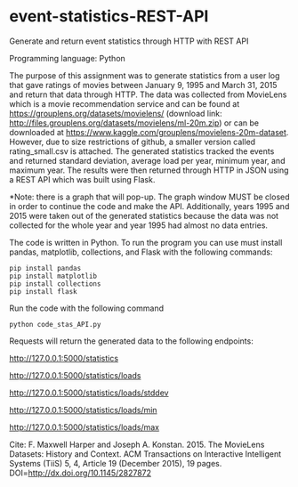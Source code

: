 # event-statistics-REST-API
Generate and return event statistics through HTTP with REST API

Programming language: Python

The purpose of this assignment was to generate statistics from a user log that gave ratings of movies 
between January 9, 1995 and March 31, 2015 and return that data through HTTP. The data was collected 
from MovieLens which is a movie recommendation service and can be found at https://grouplens.org/datasets/movielens/ 
(download link: http://files.grouplens.org/datasets/movielens/ml-20m.zip) or can be downloaded at 
https://www.kaggle.com/grouplens/movielens-20m-dataset.
However, due to size restrictions of github, a smaller version called rating_small.csv is attached. 
The generated statistics tracked the events and returned standard deviation, average load per year, minimum year, and maximum year.
The results were then returned through HTTP in JSON using a REST API which was built using Flask.

*Note: there is a graph that will pop-up. The graph window MUST be closed in order to continue the code and make the API. 
Additionally, years 1995 and 2015 were taken out of the generated statistics because the data was not collected for the whole year and year 1995 had almost no data entries.

The code is written in Python. To run the program you can use must install pandas, matplotlib, collections, and Flask
with the following commands:

    pip install pandas
    pip install matplotlib
    pip install collections
    pip install flask


Run the code with the following command

    python code_stas_API.py


Requests will return the generated data to the following endpoints:

http://127.0.0.1:5000/statistics

http://127.0.0.1:5000/statistics/loads

http://127.0.0.1:5000/statistics/loads/stddev

http://127.0.0.1:5000/statistics/loads/min

http://127.0.0.1:5000/statistics/loads/max


Cite: F. Maxwell Harper and Joseph A. Konstan. 2015. The MovieLens Datasets: History and Context. ACM Transactions on Interactive 
Intelligent Systems (TiiS) 5, 4, Article 19 (December 2015), 19 pages. DOI=http://dx.doi.org/10.1145/2827872
